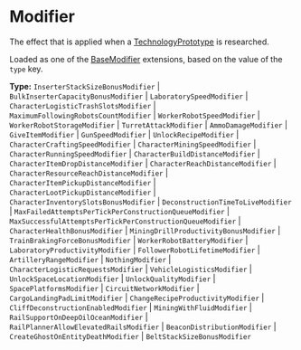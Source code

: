 # Modifier

The effect that is applied when a [TechnologyPrototype](prototype:TechnologyPrototype) is researched.

Loaded as one of the [BaseModifier](prototype:BaseModifier) extensions, based on the value of the `type` key.

**Type:** `InserterStackSizeBonusModifier` | `BulkInserterCapacityBonusModifier` | `LaboratorySpeedModifier` | `CharacterLogisticTrashSlotsModifier` | `MaximumFollowingRobotsCountModifier` | `WorkerRobotSpeedModifier` | `WorkerRobotStorageModifier` | `TurretAttackModifier` | `AmmoDamageModifier` | `GiveItemModifier` | `GunSpeedModifier` | `UnlockRecipeModifier` | `CharacterCraftingSpeedModifier` | `CharacterMiningSpeedModifier` | `CharacterRunningSpeedModifier` | `CharacterBuildDistanceModifier` | `CharacterItemDropDistanceModifier` | `CharacterReachDistanceModifier` | `CharacterResourceReachDistanceModifier` | `CharacterItemPickupDistanceModifier` | `CharacterLootPickupDistanceModifier` | `CharacterInventorySlotsBonusModifier` | `DeconstructionTimeToLiveModifier` | `MaxFailedAttemptsPerTickPerConstructionQueueModifier` | `MaxSuccessfulAttemptsPerTickPerConstructionQueueModifier` | `CharacterHealthBonusModifier` | `MiningDrillProductivityBonusModifier` | `TrainBrakingForceBonusModifier` | `WorkerRobotBatteryModifier` | `LaboratoryProductivityModifier` | `FollowerRobotLifetimeModifier` | `ArtilleryRangeModifier` | `NothingModifier` | `CharacterLogisticRequestsModifier` | `VehicleLogisticsModifier` | `UnlockSpaceLocationModifier` | `UnlockQualityModifier` | `SpacePlatformsModifier` | `CircuitNetworkModifier` | `CargoLandingPadLimitModifier` | `ChangeRecipeProductivityModifier` | `CliffDeconstructionEnabledModifier` | `MiningWithFluidModifier` | `RailSupportOnDeepOilOceanModifier` | `RailPlannerAllowElevatedRailsModifier` | `BeaconDistributionModifier` | `CreateGhostOnEntityDeathModifier` | `BeltStackSizeBonusModifier`

